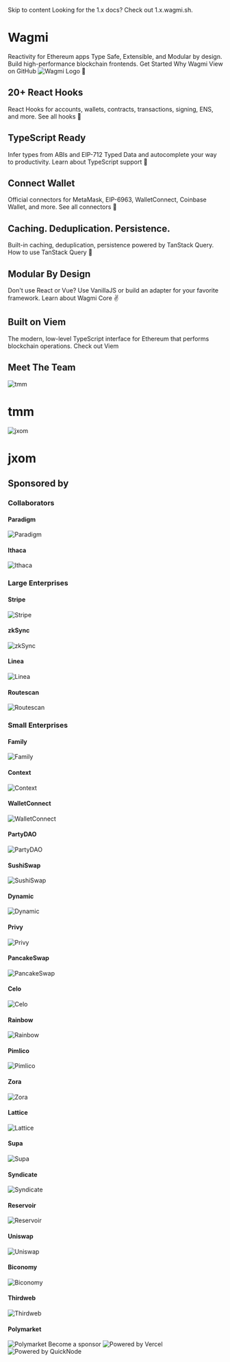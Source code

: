 Skip to content 
Looking for the 1.x docs? Check out 1.x.wagmi.sh. 
# Wagmi
Reactivity for Ethereum apps
Type Safe, Extensible, and Modular by design. Build high-performance blockchain frontends.
Get Started
Why Wagmi
View on GitHub
![Wagmi Logo](https://wagmi.sh/logo-dark.svg)
🚀
## 20+ React Hooks
React Hooks for accounts, wallets, contracts, transactions, signing, ENS, and more.
See all hooks 
🦄
## TypeScript Ready
Infer types from ABIs and EIP-712 Typed Data and autocomplete your way to productivity.
Learn about TypeScript support 
💼
## Connect Wallet
Official connectors for MetaMask, EIP-6963, WalletConnect, Coinbase Wallet, and more.
See all connectors 
👟
## Caching. Deduplication. Persistence.
Built-in caching, deduplication, persistence powered by TanStack Query.
How to use TanStack Query 
🌳
## Modular By Design
Don't use React or Vue? Use VanillaJS or build an adapter for your favorite framework.
Learn about Wagmi Core 
✌️
## Built on Viem
The modern, low-level TypeScript interface for Ethereum that performs blockchain operations.
Check out Viem 
##  Meet The Team 
![tmm](https://www.github.com/tmm.png)
# tmm
![jxom](https://www.github.com/jxom.png)
# jxom
##  Sponsored by 
### Collaborators
#### Paradigm
![Paradigm](https://raw.githubusercontent.com/wevm/.github/main/content/sponsors/paradigm-light.svg)
#### Ithaca
![Ithaca](https://raw.githubusercontent.com/wevm/.github/main/content/sponsors/ithaca-light.svg)
### Large Enterprises
#### Stripe
![Stripe](https://raw.githubusercontent.com/wevm/.github/main/content/sponsors/stripe-light.svg)
#### zkSync
![zkSync](https://raw.githubusercontent.com/wevm/.github/main/content/sponsors/zksync-light.svg)
#### Linea
![Linea](https://raw.githubusercontent.com/wevm/.github/main/content/sponsors/linea-light.svg)
#### Routescan
![Routescan](https://raw.githubusercontent.com/wevm/.github/main/content/sponsors/routescan-light.svg)
### Small Enterprises
#### Family
![Family](https://raw.githubusercontent.com/wevm/.github/main/content/sponsors/family-light.svg)
#### Context
![Context](https://raw.githubusercontent.com/wevm/.github/main/content/sponsors/context-light.svg)
#### WalletConnect
![WalletConnect](https://raw.githubusercontent.com/wevm/.github/main/content/sponsors/walletconnect-light.svg)
#### PartyDAO
![PartyDAO](https://raw.githubusercontent.com/wevm/.github/main/content/sponsors/partydao-light.svg)
#### SushiSwap
![SushiSwap](https://raw.githubusercontent.com/wevm/.github/main/content/sponsors/sushi-light.svg)
#### Dynamic
![Dynamic](https://raw.githubusercontent.com/wevm/.github/main/content/sponsors/dynamic-light.svg)
#### Privy
![Privy](https://raw.githubusercontent.com/wevm/.github/main/content/sponsors/privy-light.svg)
#### PancakeSwap
![PancakeSwap](https://raw.githubusercontent.com/wevm/.github/main/content/sponsors/pancake-light.svg)
#### Celo
![Celo](https://raw.githubusercontent.com/wevm/.github/main/content/sponsors/celo-light.svg)
#### Rainbow
![Rainbow](https://raw.githubusercontent.com/wevm/.github/main/content/sponsors/rainbow-light.svg)
#### Pimlico
![Pimlico](https://raw.githubusercontent.com/wevm/.github/main/content/sponsors/pimlico-light.svg)
#### Zora
![Zora](https://raw.githubusercontent.com/wevm/.github/main/content/sponsors/zora-light.svg)
#### Lattice
![Lattice](https://raw.githubusercontent.com/wevm/.github/main/content/sponsors/lattice-light.svg)
#### Supa
![Supa](https://raw.githubusercontent.com/wevm/.github/main/content/sponsors/supa-light.svg)
#### Syndicate
![Syndicate](https://raw.githubusercontent.com/wevm/.github/main/content/sponsors/syndicate-light.svg)
#### Reservoir
![Reservoir](https://raw.githubusercontent.com/wevm/.github/main/content/sponsors/reservoir-light.svg)
#### Uniswap
![Uniswap](https://raw.githubusercontent.com/wevm/.github/main/content/sponsors/uniswap-light.svg)
#### Biconomy
![Biconomy](https://raw.githubusercontent.com/wevm/.github/main/content/sponsors/biconomy-light.svg)
#### Thirdweb
![Thirdweb](https://raw.githubusercontent.com/wevm/.github/main/content/sponsors/thirdweb-light.svg)
#### Polymarket
![Polymarket](https://raw.githubusercontent.com/wevm/.github/main/content/sponsors/polymarket-light.svg)
Become a sponsor
![Powered by Vercel](https://www.datocms-assets.com/31049/1618983297-powered-by-vercel.svg)
![Powered by QuickNode](https://raw.githubusercontent.com/wevm/.github/refs/heads/main/content/quicknode-badge.svg)
